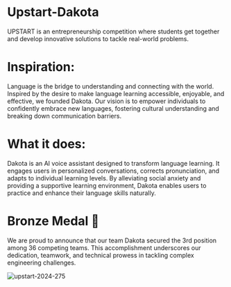 # Upstart-Dakota 
UPSTART is an entrepreneurship competition where students get together and develop innovative solutions to tackle real-world problems.

# Inspiration:
Language is the bridge to understanding and connecting with the world. Inspired by the desire to make language learning accessible, enjoyable, and effective, we founded Dakota. Our vision is to empower individuals to confidently embrace new languages, fostering cultural understanding and breaking down communication barriers.

# What it does:
Dakota is an AI voice assistant designed to transform language learning. It engages users in personalized conversations, corrects pronunciation, and adapts to individual learning levels. By alleviating social anxiety and providing a supportive learning environment, Dakota enables users to practice and enhance their language skills naturally.

# Bronze Medal 🥉
We are proud to announce that our team Dakota secured the 3rd position among 36 competing teams.  This accomplishment underscores our dedication, teamwork, and technical prowess in tackling complex engineering challenges.

![upstart-2024-275](https://github.com/mdkaba/Upstart-Dakota/assets/23130811/1344d061-7c53-4c7e-8b1f-75d702616551)

